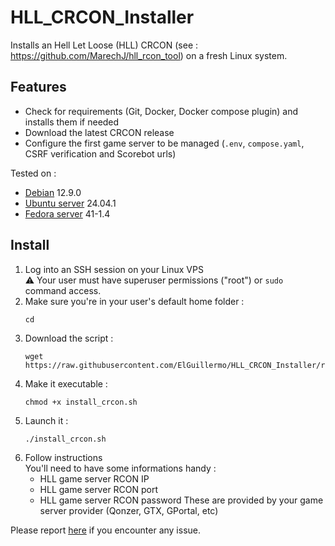 # HLL_CRCON_Installer
Installs an Hell Let Loose (HLL) CRCON (see : https://github.com/MarechJ/hll_rcon_tool) on a fresh Linux system.

## Features
- Check for requirements (Git, Docker, Docker compose plugin) and installs them if needed
- Download the latest CRCON release
- Configure the first game server to be managed (`.env`, `compose.yaml`, CSRF verification and Scorebot urls)

Tested on :  
- [Debian](https://www.debian.org/) 12.9.0
- [Ubuntu server](https://ubuntu.com/server) 24.04.1
- [Fedora server](https://fedoraproject.org/server/) 41-1.4

## Install

1. Log into an SSH session on your Linux VPS  
  :warning: Your user must have superuser permissions ("root") or `sudo` command access.  
2. Make sure you're in your user's default home folder :  
    ```shell
    cd
    ```  
3. Download the script :  
    ```shell
    wget https://raw.githubusercontent.com/ElGuillermo/HLL_CRCON_Installer/refs/heads/main/install_crcon.sh
    ```  
4. Make it executable :
    ```shell
    chmod +x install_crcon.sh
    ```
5. Launch it :
    ```shell
    ./install_crcon.sh
    ```
6. Follow instructions  
   You'll need to have some informations handy :
   - HLL game server RCON IP
   - HLL game server RCON port
   - HLL game server RCON password
   These are provided by your game server provider (Qonzer, GTX, GPortal, etc)

Please report [here](https://discord.com/channels/685692524442026020/1337758742447652895) if you encounter any issue.
